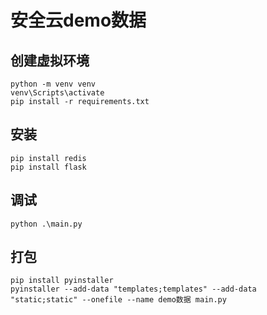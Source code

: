 # 安全云demo数据

## 创建虚拟环境
```
python -m venv venv
venv\Scripts\activate
pip install -r requirements.txt
```

## 安装
```
pip install redis
pip install flask
```

## 调试
```
python .\main.py
```


## 打包
```
pip install pyinstaller
pyinstaller --add-data "templates;templates" --add-data "static;static" --onefile --name demo数据 main.py
```
